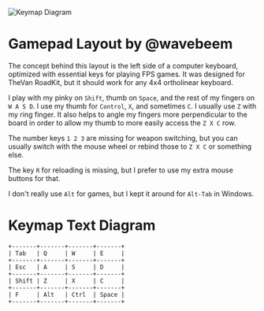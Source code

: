 ![Keymap Diagram](https://i.imgur.com/hRjbhEn.png)

# Gamepad Layout by @wavebeem

The concept behind this layout is the left side of a computer keyboard,
optimized with essential keys for playing FPS games. It was designed for TheVan
RoadKit, but it should work for any 4x4 ortholinear keyboard.

I play with my pinky on `Shift`, thumb on `Space`, and the rest of my fingers on
`W A S D`. I use my thumb for `Control`, `X`, and sometimes `C`. I usually use
`Z` with my ring finger. It also helps to angle my fingers more perpendicular to
the board in order to allow my thumb to more easily access the `Z X C` row.

The number keys `1 2 3` are missing for weapon switching, but you can usually
switch with the mouse wheel or rebind those to `Z X C` or something else.

The key `R` for reloading is missing, but I prefer to use my extra mouse buttons
for that.

I don't really use `Alt` for games, but I kept it around for `Alt-Tab` in
Windows.

# Keymap Text Diagram

```
+-------+-------+-------+-------+
| Tab   | Q     | W     | E     |
+-------+-------+-------+-------+
| Esc   | A     | S     | D     |
+-------+-------+-------+-------+
| Shift | Z     | X     | C     |
+-------+-------+-------+-------+
| F     | Alt   | Ctrl  | Space |
+-------+-------+-------+-------+
```
